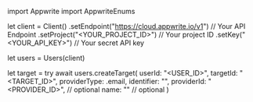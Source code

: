 import Appwrite
import AppwriteEnums

let client = Client()
    .setEndpoint("https://cloud.appwrite.io/v1") // Your API Endpoint
    .setProject("<YOUR_PROJECT_ID>") // Your project ID
    .setKey("<YOUR_API_KEY>") // Your secret API key

let users = Users(client)

let target = try await users.createTarget(
    userId: "<USER_ID>",
    targetId: "<TARGET_ID>",
    providerType: .email,
    identifier: "<IDENTIFIER>",
    providerId: "<PROVIDER_ID>", // optional
    name: "<NAME>" // optional
)

